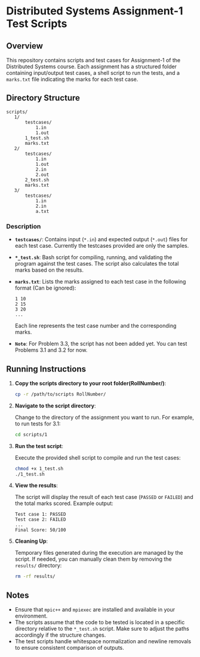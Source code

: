 # Distributed Systems Assignment-1 Test Scripts

## Overview

This repository contains scripts and test cases for Assignment-1 of the Distributed Systems course. Each assignment has a structured folder containing input/output test cases, a shell script to run the tests, and a `marks.txt` file indicating the marks for each test case.

## Directory Structure

```
scripts/
   1/
       testcases/
           1.in
           1.out
       1_test.sh
       marks.txt
   2/
       testcases/
           1.in
           1.out
           2.in
           2.out
       2_test.sh
       marks.txt
   3/
       testcases/
           1.in
           2.in
           a.txt
```

### Description

- **`testcases/`**: Contains input (`*.in`) and expected output (`*.out`) files for each test case. Currently the testcases provided are only the samples.
- **`*_test.sh`**: Bash script for compiling, running, and validating the program against the test cases. The script also calculates the total marks based on the results.
- **`marks.txt`**: Lists the marks assigned to each test case in the following format (Can be ignored):

  ```
  1 10
  2 15
  3 20
  ...
  ```

  Each line represents the test case number and the corresponding marks.

- **`Note`**: For Problem 3.3, the script has not been added yet. You can test Problems 3.1 and 3.2 for now.

## Running Instructions

1. **Copy the scripts directory to your root folder(RollNumber/)**:

    ```bash
   cp -r /path/to/scripts RollNumber/
   ```

2. **Navigate to the script directory**:
   
   Change to the directory of the assignment you want to run. For example, to run tests for 3.1:

   ```bash
   cd scripts/1
   ```

3. **Run the test script**:

   Execute the provided shell script to compile and run the test cases:

   ```bash
   chmod +x 1_test.sh
   ./1_test.sh
   ```

4. **View the results**:

   The script will display the result of each test case (`PASSED` or `FAILED`) and the total marks scored. Example output:

   ```
   Test case 1: PASSED
   Test case 2: FAILED
   ...
   Final Score: 50/100
   ```

5. **Cleaning Up**:

   Temporary files generated during the execution are managed by the script. If needed, you can manually clean them by removing the `results/` directory:

   ```bash
   rm -rf results/
   ```

## Notes

- Ensure that `mpic++` and `mpiexec` are installed and available in your environment.
- The scripts assume that the code to be tested is located in a specific directory relative to the `*_test.sh` script. Make sure to adjust the paths accordingly if the structure changes.
- The test scripts handle whitespace normalization and newline removals to ensure consistent comparison of outputs.
